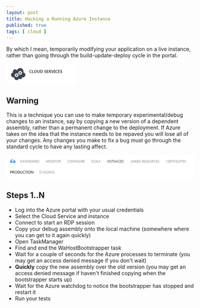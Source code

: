 ```yaml
---
layout: post
title: Hacking a Running Azure Instance
published: true 
tags: [ cloud ]
---
```


By which I mean, temporarily modifying your application on a live instance, rather than 
going through the build-update-deploy cycle in the portal.

![cloud service](/img/posts/hacking-a-running-azure-instance/cloud-service.png)

## Warning 

This is a technique you can use to make temporary experimental/debug changes to an instance, 
say by copying a new version of a dependent assembly, rather than a permanent change to the 
deployment. If Azure takes on the idea that the instance needs to be repaved you will lose all 
of your changes. Any changes you make to fix a bug must go through the standard cycle to have 
any lasting affect.

![cloud service](/img/posts/hacking-a-running-azure-instance/cloud-service-instances.png)

## Steps 1..N 

* Log into the Azure portal with your usual credentials
* Select the Cloud Service and instance
* Connect to start an RDP session
* Copy your debug assembly onto the local machine (somewhere where you can get to it again quickly)
* Open TaskManager
* Find and end the WaHostBootstrapper task
* Wait for a couple of seconds for the Azure processes to terminate (you may get an access denied message if you don't wait)
* **Quickly** copy the new assembly over the old version (you may get an access denied message if haven't finished copying when the bootstrapper starts up)
* Wait for the Azure watchdog to notice the bootstrapper has stopped and restart it
* Run your tests





